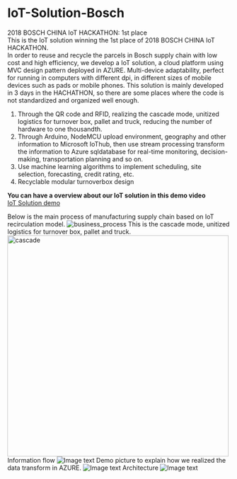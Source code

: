 # IoT-Solution-Bosch

2018 BOSCH CHINA IoT HACKATHON: 1st place </br>
This is the IoT solution winning the 1st place of 2018 BOSCH CHINA IoT HACKATHON.</br>
In order to reuse and recycle the parcels in Bosch supply chain with low cost and high efficiency, we develop a IoT solution, a cloud platform using MVC design pattern deployed in AZURE. Multi-device adaptability, perfect for running in computers with different dpi, in different sizes of mobile devices such as pads or mobile phones. This solution is mainly developed in 3 days in the HACHATHON, so there are some places where the code is not standardized and organized well enough.

<ol>
  <li>Through the QR code and RFID, realizing the cascade mode, unitized logistics for turnover box, pallet and truck, reducing the number of hardware to one thousandth. </li>
  <li>Through Arduino, NodeMCU upload environment, geography and other information to Microsoft IoThub, then use stream processing transform the information to Azure sqldatabase for real-time monitoring, decision-making, transportation planning and so on. </li>
  <li>Use machine learning algorithms to implement scheduling, site selection, forecasting, credit rating, etc. </li>
  <li>Recyclable modular turnoverbox design </li>
</ol>

<b>You can have a overview about our IoT solution in this demo video </b></br>
[IoT Solution demo](https://www.bilibili.com/video/av37182454/)

Below is the main process of manufacturing supply chain based on IoT recirculation model.
<img src="https://github.com/XinjieInformatik/IoT-Solution-Bosch/blob/master/pic/business_process.PNG" alt="business_process"/> 
This is the cascade mode, unitized logistics for turnover box, pallet and truck.
<img src="https://github.com/XinjieInformatik/IoT-Solution-Bosch/blob/master/pic/cascade.PNG" width="500" align="center" alt="cascade"/> 
Information flow
![Image text](https://github.com/XinjieInformatik/IoT-Solution-Bosch/blob/master/pic/structure.PNG)
Demo picture to explain how we realized the data transform in AZURE.
![Image text](https://github.com/XinjieInformatik/IoT-Solution-Bosch/blob/master/pic/inforflow.PNG)
Architecture
![Image text](https://github.com/XinjieInformatik/IoT-Solution-Bosch/blob/master/pic/Architecture.PNG)


